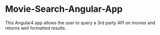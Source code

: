 # Movie-Search-Angular-App
This Angular4 app allows the user to query a 3rd party API on movies and returns well formatted results.
